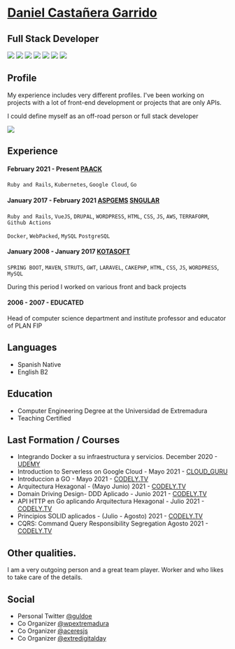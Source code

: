 
<!--
**guldoe/guldoe** is a ✨ _special_ ✨ repository because its `README.md` (this file) appears on your GitHub profile.

Here are some ideas to get you started:

- 🔭 I’m currently working on ...
- 🌱 I’m currently learning ...
- 👯 I’m looking to collaborate on ...
- 🤔 I’m looking for help with ...
- 💬 Ask me about ...
- 📫 How to reach me: ...
- 😄 Pronouns: ...
- ⚡ Fun fact: ...
-->


# [Daniel Castañera Garrido](https://www.danielcastanera.com)
## Full Stack Developer 
<p>
<a alt="SRE"><img src="https://img.shields.io/badge/J2EE-8%20years-green.svg" /></a>
<a alt="SRE"><img src="https://img.shields.io/badge/HTML-10%20years-green.svg" /></a>
<a alt="SRE"><img src="https://img.shields.io/badge/CSS-10%20years-green.svg" /></a>
<a alt="SRE"><img src="https://img.shields.io/badge/JS-10%20years-green.svg" /></a>
<a alt="SRE"><img src="https://img.shields.io/badge/PHP-5%20years-green.svg" /></a>
<a alt="SRE"><img src="https://img.shields.io/badge/RUBY-5%20years-green.svg" /></a>
<a alt="SRE"><img src="https://img.shields.io/badge/GO-2%20months-green.svg" /></a>
</p>

## Profile
My experience includes very different profiles. I've been working on projects with a lot of front-end development or projects that are only APIs.

I could define myself as an off-road person or full stack developer


<img  src="https://avatars.githubusercontent.com/guldoe?v=4&s=120">


## Experience 

#### February 2021 - Present [PAACK](https://paack.co)
`Ruby and Rails`, `Kubernetes`, `Google Cloud`, `Go`

#### January 2017 - February 2021  [ASPGEMS](https://www.aspgems.com) [SNGULAR](https://sngular.com)
`Ruby and Rails`, `VueJS`, `DRUPAL`, `WORDPRESS`, `HTML`, `CSS`, `JS`, `AWS`, `TERRAFORM`, `Github Actions`

`Docker`, `WebPacked`, `MySQL` `PostgreSQL`

#### January 2008 - January 2017  [KOTASOFT](https://www.kotasoft.com) 
`SPRING BOOT`, `MAVEN`, `STRUTS`, `GWT`, `LARAVEL`, `CAKEPHP`, `HTML`, `CSS`, `JS`, `WORDPRESS`, `MySQL`
<p> During this period I worked on various front and back projects </p>

#### 2006 - 2007 -  EDUCATED
Head of computer science department and institute professor and educator of PLAN FIP  


## Languages
* Spanish Native 
* English B2 

## Education

* Computer Engineering Degree at the Universidad de Extremadura
* Teaching Certified


## Last Formation / Courses

* Integrando Docker a su infraestructura y servicios. December 2020 - [UDEMY](https://www.udemy.com/course/integrando-docker-a-su-infraestrucutra-y-servicios)
* Introduction to Serverless on Google Cloud -  Mayo 2021 - [CLOUD_GURU](https://acloudguru.com/)
* Introduccion a GO -  Mayo 2021 - [CODELY.TV](https://pro.codely.tv/library/introduccion-a-go-tu-primera-app)
* Arquitectura Hexagonal -  (Mayo Junio) 2021 - [CODELY.TV](https://pro.codely.tv/library/arquitectura-hexagonal/)
* Domain Driving Design- DDD Aplicado  -  Junio 2021 - [CODELY.TV](https://pro.codely.tv/library/api-go-hexagonal)
* API HTTP en Go aplicando Arquitectura Hexagonal -  Julio 2021 - [CODELY.TV](https://pro.codely.tv/library/domain-driven-design-ddd/)
* Principios SOLID aplicados - (Julio - Agosto) 2021 - [CODELY.TV](https://pro.codely.tv/library/principios-solid-aplicados/)
* CQRS: Command Query Responsibility Segregation Agosto 2021 - [CODELY.TV](https://pro.codely.tv/library/cqrs-command-query-responsibility-segregation-3719e4aa/)

## Other qualities.

I am a very outgoing person and a great team player. Worker and who likes to take care of the details.


## Social

* Personal Twitter [@guldoe](https://twitter.com/guldoe)
* Co Organizer [@wpextremadura](https://twitter.com/wpextremadura)
* Co Organizer [@aceresjs](https://twitter.com/caceresjs)
* Co Organizer [@extredigitalday](https://twitter.com/extredigitalday)


